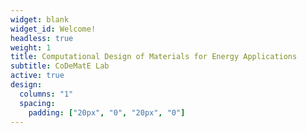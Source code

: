 ```yaml
---
widget: blank
widget_id: Welcome!
headless: true
weight: 1
title: Computational Design of Materials for Energy Applications
subtitle: CoDeMatE Lab
active: true
design:
  columns: "1"
  spacing:
    padding: ["20px", "0", "20px", "0"]
---
```

